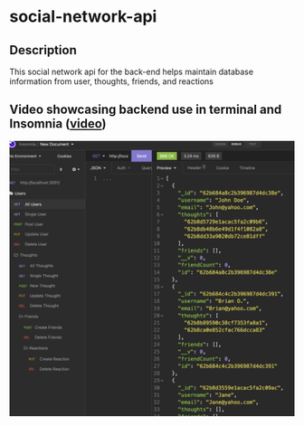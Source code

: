 # social-network-api

<h2>Description</h2>
<p> This social network api for the back-end helps maintain database information from user, thoughts, friends, and reactions</p>

<h2>Video showcasing backend use in terminal and Insomnia (<a href="https://drive.google.com/file/d/1rvKtkB8VuaZLaDrXWDSIci-1GdSjRLCE/view">video</a>)</h2>

<img src = "assets/Screen Shot 2022-06-26 at 3.38.50 PM.png">

